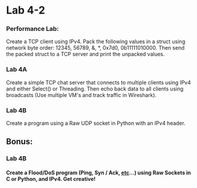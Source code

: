 # Lab 4-2

### Performance Lab:

Create a TCP client using IPv4. Pack the following values in a struct using network byte order: 12345, 56789, &, \*, 0x7d0, 0b11111010000. Then send the packed struct to a TCP server and print the unpacked values.



### Lab 4A

Create a simple TCP chat server that connects to multiple clients using IPv4 and either Select\(\) or Threading. Then echo back data to all clients using broadcasts \(Use multiple VM's and track traffic in Wireshark\).

### Lab 4B

Create a program using a Raw UDP socket in Python with an IPv4 header.

## Bonus:

### Lab 4B

#### Create a Flood/DoS program \(Ping, Syn / Ack, [etc](https://en.wikipedia.org/wiki/Denial-of-service_attack#Reflected_.2F_spoofed_attack)...\) using Raw Sockets in C or Python, and IPv4. Get creative!



